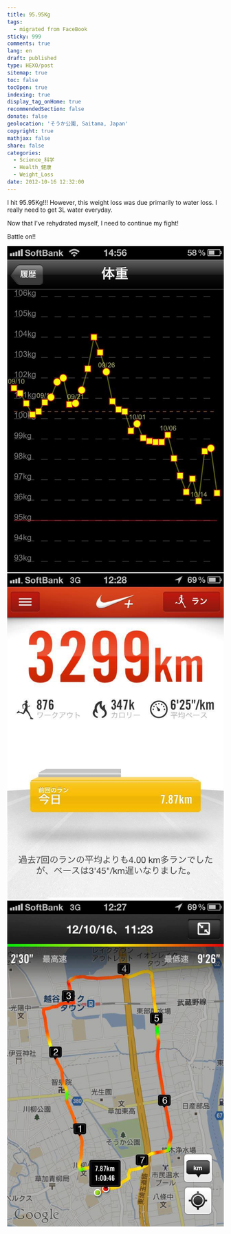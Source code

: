 ```yaml
---
title: 95.95Kg
tags:
  - migrated from FaceBook
sticky: 999
comments: true
lang: en
draft: published
type: HEXO/post
sitemap: true
toc: false
tocOpen: true
indexing: true
display_tag_onHome: true
recommendedSection: false
donate: false
geolocation: 'そうか公園, Saitama, Japan'
copyright: true
mathjax: false
share: false
categories:
  - Science_科学
  - Health_健康
  - Weight_Loss
date: 2012-10-16 12:32:00
---
```

 I hit 95.95Kg!!! However, this weight loss was due primarily to water loss. I really need to get 3L water everyday. 

 Now that I've rehydrated myself, I need to continue my fight!

 Battle on!!

 ![95.95Kg](./95-95Kg/561562_368017676617440_2108612438_n_368017676617440.jpg)
 ![3299km](./95-95Kg/251332_368015333284341_445906811_n_368015333284341.jpg)
 ![3299km](./95-95Kg/Souka_Park_running_course.jpg)